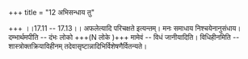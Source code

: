 +++
title = "12 अभिसन्धाय तु"

+++
।।17.11 -- 17.13।। अफलेत्यादि परिचक्षते इत्यन्तम्। मनः समाधाय निश्चयेनानुसंधाय। दम्भार्थमपीति -- दंभः लोको +++(N लोके )+++ मामेवं -- विधं जानीयादिति। विधिहीनमिति -- शास्त्रोक्तक्रियाविहीनम् तदेवासृष्टान्नादिभिर्विशेषणैर्वितन्यते।
